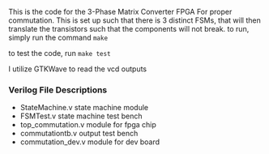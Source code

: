 This is the code for the 3-Phase Matrix Converter FPGA For proper commutation. This is set up such that there is 3 distinct FSMs, that will then translate the transistors such that the components will not break.
to run, simply run the command ```make```

to test the code, run ```make test```

I utilize GTKWave to read the vcd outputs

### Verilog File Descriptions
* StateMachine.v        state machine module
* FSMTest.v             state machine test bench
* top_commutation.v     module for fpga chip
* commutationtb.v       output test bench
* commutation_dev.v     module for dev board 
